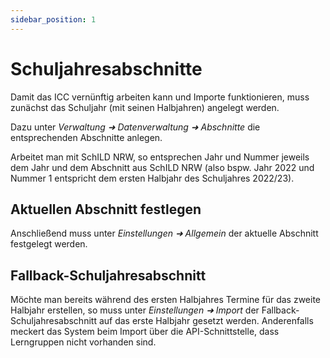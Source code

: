```yaml
---
sidebar_position: 1
---
```


# Schuljahresabschnitte

Damit das ICC vernünftig arbeiten kann und Importe funktionieren, muss zunächst das Schuljahr (mit seinen Halbjahren)
angelegt werden. 

Dazu unter *Verwaltung ➜ Datenverwaltung ➜ Abschnitte* die entsprechenden Abschnitte anlegen.

Arbeitet man mit SchILD NRW, so entsprechen Jahr und Nummer jeweils dem Jahr und dem Abschnitt aus SchILD NRW (also bspw.
Jahr 2022 und Nummer 1 entspricht dem ersten Halbjahr des Schuljahres 2022/23).

## Aktuellen Abschnitt festlegen

Anschließend muss unter *Einstellungen ➜ Allgemein* der aktuelle Abschnitt festgelegt werden.

## Fallback-Schuljahresabschnitt

Möchte man bereits während des ersten Halbjahres Termine für das zweite Halbjahr erstellen, so muss unter *Einstellungen
➜ Import* der Fallback-Schuljahresabschnitt auf das erste Halbjahr gesetzt werden. Anderenfalls meckert das System beim
Import über die API-Schnittstelle, dass Lerngruppen nicht vorhanden sind.